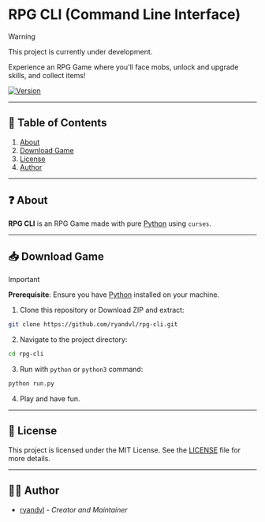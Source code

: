 # RPG CLI (Command Line Interface)

> [!WARNING]
> This project is currently under development.

Experience an RPG Game where you'll face mobs, unlock and upgrade skills, and collect items!

[![Version](https://img.shields.io/badge/version-1.0.0-blue.svg)](https://shields.io)

---

## 📑 Table of Contents
1. [About](#-about)
3. [Download Game](#-download-game)
5. [License](#-license)
6. [Author](#-author)

---

## ❓ About

**RPG CLI** is an RPG Game made with pure [Python](https://www.python.org/) using `curses`.

---

## 📥 Download Game

> [!IMPORTANT]
> **Prerequisite**:
> Ensure you have [Python](https://www.python.org/) installed on your machine.

1. Clone this repository or Download ZIP and extract:
  ```bash
  git clone https://github.com/ryandvl/rpg-cli.git
  ```
2. Navigate to the project directory:
  ```bash
  cd rpg-cli
  ```
3. Run with `python` or `python3` command:
  ```bash
  python run.py
  ```
4. Play and have fun.

---

## 📝 License

This project is licensed under the MIT License. See the [LICENSE](LICENSE) file for more details.

---

## 👨‍💻 Author

- [ryandvl](https://github.com/ryandvl) - *Creator and Maintainer*
